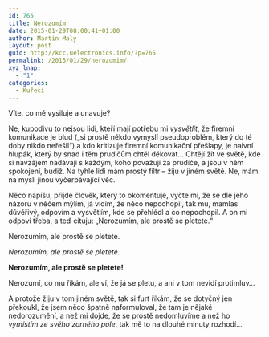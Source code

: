 ```yaml
---
id: 765
title: Nerozumím
date: 2015-01-29T08:00:41+01:00
author: Martin Maly
layout: post
guid: http://kcc.uelectronics.info/?p=765
permalink: /2015/01/29/nerozumim/
xyz_lnap:
  - "1"
categories:
  - Kuřecí
---
```

Víte, co mě vysiluje a unavuje?

Ne, kupodivu to nejsou lidi, kteří mají potřebu mi _vysvětlit_, že firemní komunikace je blud (&#8222;si prostě někdo vymyslí pseudoproblém, který do té doby nikdo neřešil&#8220;) a kdo kritizuje firemní komunikační přešlapy, je naivní hlupák, který by snad i těm prudičům chtěl děkovat&#8230; Chtějí žít ve světě, kde si navzájem nadávají s každým, koho považují za prudiče, a jsou v něm spokojení, budiž. Na tyhle lidi mám prostý filtr &#8211; žiju v jiném světě. Ne, mám na mysli jinou vyčerpávající věc.

Něco napíšu, přijde člověk, který to okomentuje, vyčte mi, že se dle jeho názoru v něčem mýlím, já vidím, že něco nepochopil, tak mu, mamlas důvěřivý, odpovím a vysvětlím, kde se přehlédl a co nepochopil. A on mi odpoví třeba, a teď cituju: &#8222;Nerozumím, ale prostě se pletete.&#8220;

Nerozumím, ale prostě se pletete.

_Nerozumím, ale prostě se pletete._

**Nerozumím, ale prostě se pletete!**

Nerozumí, co mu říkám, ale ví, že já se pletu, a ani v tom nevidí protimluv&#8230;

A protože žiju v tom jiném světě, tak si furt říkám, že se dotyčný jen překoukl, že jsem něco špatně naformuloval, že tam je nějaké nedorozumění, a než mi dojde, že se prostě nedomluvíme a než ho _vymístím ze svého zorného pole_, tak mě to na dlouhé minuty rozhodí&#8230;
